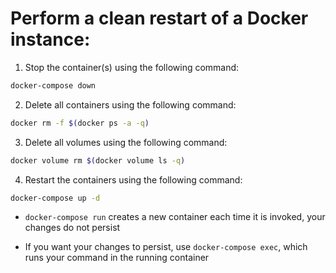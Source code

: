 # Perform a clean restart of a Docker instance:

1. Stop the container(s) using the following command:

```zsh
docker-compose down
```

2. Delete all containers using the following command:

```zsh
docker rm -f $(docker ps -a -q)
```

3. Delete all volumes using the following command:

```zsh
docker volume rm $(docker volume ls -q)
```

4. Restart the containers using the following command:

```zsh
docker-compose up -d
```


* `docker-compose run` creates a new container each time it is invoked, your changes do not persist

* If you want your changes to persist, use `docker-compose exec`, which runs your command in the running container
